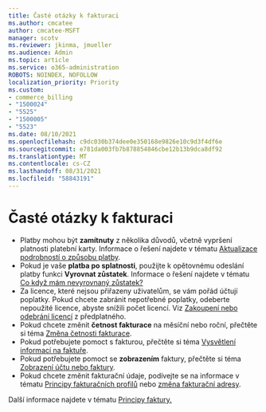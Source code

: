 ```yaml
---
title: Časté otázky k fakturaci
ms.author: cmcatee
author: cmcatee-MSFT
manager: scotv
ms.reviewer: jkinma, jmueller
ms.audience: Admin
ms.topic: article
ms.service: o365-administration
ROBOTS: NOINDEX, NOFOLLOW
localization_priority: Priority
ms.custom:
- commerce_billing
- "1500024"
- "5525"
- "1500005"
- "5523"
ms.date: 08/10/2021
ms.openlocfilehash: c9dc030b374dee0e350168e9826e10c9d3f4df6e
ms.sourcegitcommit: e781da003fb7b878854846cbe12b13b9dca8df92
ms.translationtype: MT
ms.contentlocale: cs-CZ
ms.lasthandoff: 08/31/2021
ms.locfileid: "58843191"
---
```

# <a name="billing-or-invoice-faq"></a>Časté otázky k fakturaci

- Platby mohou být **zamítnuty** z několika důvodů, včetně vypršení platnosti platební karty. Informace o řešení najdete v tématu [Aktualizace podrobností o způsobu platby](https://docs.microsoft.com/microsoft-365/commerce/billing-and-payments/manage-payment-methods#update-payment-method-details).
- Pokud je vaše **platba po splatnosti**, použijte k opětovnému odeslání platby funkci **Vyrovnat zůstatek**. Informace o řešení najdete v tématu [Co když mám nevyrovnaný zůstatek?](https://docs.microsoft.com/microsoft-365/commerce/billing-and-payments/pay-for-your-subscription#what-if-i-have-an-outstanding-balance)
- Za licence, které nejsou přiřazeny uživatelům, se vám pořád účtují poplatky. Pokud chcete zabránit nepotřebné poplatky, odeberte nepoužité licence, abyste snížili počet licencí. Viz [Zakoupení nebo odebrání licencí](https://docs.microsoft.com/microsoft-365/commerce/licenses/buy-licenses) z předplatného.
- Pokud chcete změnit **četnost fakturace** na měsíční nebo roční, přečtěte si téma [Změna četnosti fakturace](https://docs.microsoft.com/microsoft-365/commerce/billing-and-payments/change-payment-frequency).
- Pokud potřebujete pomoct s fakturou, přečtěte si téma [Vysvětlení informací na faktuře](https://docs.microsoft.com/microsoft-365/commerce/billing-and-payments/understand-your-invoice2).
- Pokud potřebujete pomoct se **zobrazením** faktury, přečtěte si téma [Zobrazení účtu nebo faktury](https://docs.microsoft.com/microsoft-365/commerce/billing-and-payments/view-your-bill-or-invoice).
- Pokud chcete změnit fakturační údaje, podívejte se na informace v tématu [Principy fakturačních profilů](https://docs.microsoft.com/microsoft-365/commerce/billing-and-payments/manage-billing-profiles) nebo [změna fakturační adresy](https://docs.microsoft.com/microsoft-365/commerce/billing-and-payments/change-your-billing-addresses).

Další informace najdete v tématu [Principy faktury.](https://docs.microsoft.com/microsoft-365/commerce/billing-and-payments/understand-your-invoice2)